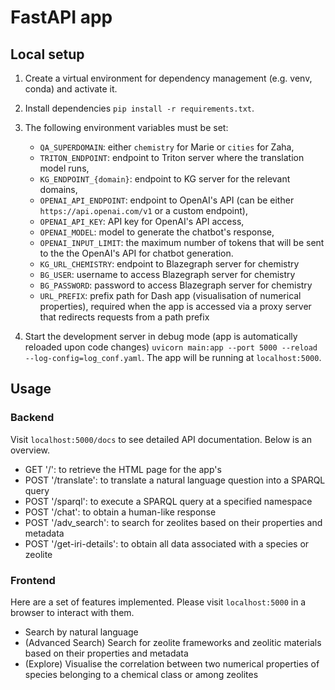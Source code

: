 # FastAPI app

## Local setup 

1. Create a virtual environment for dependency management (e.g. venv, conda) and activate it.

1. Install dependencies `pip install -r requirements.txt`.

1. The following environment variables must be set:
   - `QA_SUPERDOMAIN`: either `chemistry` for Marie or `cities` for Zaha,
   - `TRITON_ENDPOINT`: endpoint to Triton server where the translation model runs,
   - `KG_ENDPOINT_{domain}`: endpoint to KG server for the relevant domains,
   - `OPENAI_API_ENDPOINT`: endpoint to OpenAI's API (can be either `https://api.openai.com/v1` or a custom endpoint),
   - `OPENAI_API_KEY`: API key for OpenAI's API access,
   - `OPENAI_MODEL`: model to generate the chatbot's response,
   - `OPENAI_INPUT_LIMIT`: the maximum number of tokens that will be sent to the the OpenAI's API for chatbot generation.
   - `KG_URL_CHEMISTRY`: endpoint to Blazegraph server for chemistry
   - `BG_USER`: username to access Blazegraph server for chemistry
   - `BG_PASSWORD`: password to access Blazegraph server for chemistry
   - `URL_PREFIX`: prefix path for Dash app (visualisation of numerical properties), required when the app is accessed via a proxy server that redirects requests from a path prefix

1. Start the development server in debug mode (app is automatically reloaded upon code changes) `uvicorn main:app --port 5000 --reload --log-config=log_conf.yaml`. The app will be running at `localhost:5000`.

## Usage

### Backend

Visit `localhost:5000/docs` to see detailed API documentation. Below is an overview.

- GET '/': to retrieve the HTML page for the app's 
- POST '/translate': to translate a natural language question into a SPARQL query
- POST '/sparql': to execute a SPARQL query at a specified namespace
- POST '/chat': to obtain a human-like response
- POST '/adv_search': to search for zeolites based on their properties and metadata
- POST '/get-iri-details': to obtain all data associated with a species or zeolite

### Frontend

Here are a set of features implemented. Please visit `localhost:5000` in a browser to interact with them. 

- Search by natural language
- (Advanced Search) Search for zeolite frameworks and zeolitic materials based on their properties and metadata
- (Explore) Visualise the correlation between two numerical properties of species belonging to a chemical class or among zeolites
